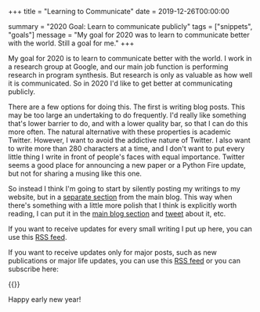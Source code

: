 +++
title = "Learning to Communicate"
date = 2019-12-26T00:00:00

summary = "2020 Goal: Learn to communicate publicly"
tags = ["snippets", "goals"]
message = "My goal for 2020 was to learn to communicate better with the world. Still a goal for me."
+++

My goal for 2020 is to learn to communicate better with the world. I work in a research group at Google, and our main job function is performing research in program synthesis. But research is only as valuable as how well it is communicated. So in 2020 I'd like to get better at communicating publicly.

There are a few options for doing this. The first is writing blog posts. This may be too large an undertaking to do frequently. I'd really like something that's lower barrier to do, and with a lower quality bar, so that I can do this more often. The natural alternative with these properties is academic Twitter. However, I want to avoid the addictive nature of Twitter. I also want to write more than 280 characters at a time, and I don't want to put every little thing I write in front of people's faces with equal importance. Twitter seems a good place for announcing a new paper or a Python Fire update, but not for sharing a musing like this one.

So instead I think I'm going to start by silently posting my writings to my website, but in a [separate section](/snippets) from the main blog. This way when there's something with a little more polish that I think is explicitly worth reading, I can put it in the [main blog section](/posts) and [tweet](https://twitter.com/Bieber) about it, etc.

If you want to receive updates for every small writing I put up here, you can use this [RSS feed](https://davidbieber.com/snippets/index.xml).

If you want to receive updates only for major posts, such as new publications or major life updates, you can use this [RSS feed](https://davidbieber.com/posts/index.xml) or you can subscribe here:

{{<mailchimp>}}

Happy early new year!
